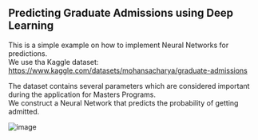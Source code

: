 ## Predicting Graduate Admissions using Deep Learning

This is a simple example on how to implement Neural Networks for predictions. \
We use tha Kaggle dataset: https://www.kaggle.com/datasets/mohansacharya/graduate-admissions

The dataset contains several parameters which are considered important during the application for Masters Programs.\
We construct a Neural Network that predicts the probability of getting admitted.

![image](https://github.com/alexisdpc/GraduateAdmissions-Kaggle/assets/124795834/9a4905e6-7914-431d-a6a8-b4148b61c933)

